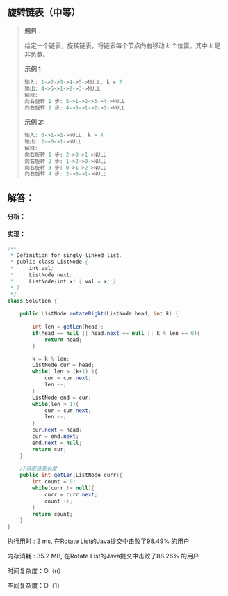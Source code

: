 ## 旋转链表（中等）

> **题目：**
>
> 给定一个链表，旋转链表，将链表每个节点向右移动 *k* 个位置，其中 *k* 是非负数。
>
> **示例 1:**
>
> ```java
> 输入: 1->2->3->4->5->NULL, k = 2
> 输出: 4->5->1->2->3->NULL
> 解释:
> 向右旋转 1 步: 5->1->2->3->4->NULL
> 向右旋转 2 步: 4->5->1->2->3->NULL
> ```
>
> **示例 2:**
>
> ```java
> 输入: 0->1->2->NULL, k = 4
> 输出: 2->0->1->NULL
> 解释:
> 向右旋转 1 步: 2->0->1->NULL
> 向右旋转 2 步: 1->2->0->NULL
> 向右旋转 3 步: 0->1->2->NULL
> 向右旋转 4 步: 2->0->1->NULL
> ```

## 解答：

#### 分析：



#### 实现：

```java
/**
 * Definition for singly-linked list.
 * public class ListNode {
 *     int val;
 *     ListNode next;
 *     ListNode(int x) { val = x; }
 * }
 */
class Solution {
    
    public ListNode rotateRight(ListNode head, int k) {
        
        int len = getLen(head);
        if(head == null || head.next == null || k % len == 0){
            return head;
        }

        k = k % len;
        ListNode cur = head;
        while( len > (k+1) ){
            cur = cur.next;
            len --;
        }
        ListNode end = cur;
        while(len > 1){
            cur = cur.next;
            len --;
        }
        cur.next = head;
        cur = end.next;
        end.next = null;
        return cur;
    }
    
    //获取链表长度
    public int getLen(ListNode curr){
        int count = 0;
        while(curr != null){
            curr = curr.next;
            count ++;
        }
        return count;
    }
}
```

执行用时 : 2 ms, 在Rotate List的Java提交中击败了98.49% 的用户

内存消耗 : 35.2 MB, 在Rotate List的Java提交中击败了88.26% 的用户

时间复杂度：O（n）

空间复杂度：O（1）